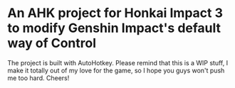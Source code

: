 # An AHK project for Honkai Impact 3 to modify Genshin Impact's default way of Control
The project is built with AutoHotkey. 
Please remind that this is a WIP stuff, I make it totally out of my love for the game, so I hope you guys won't push me too hard.
Cheers!
